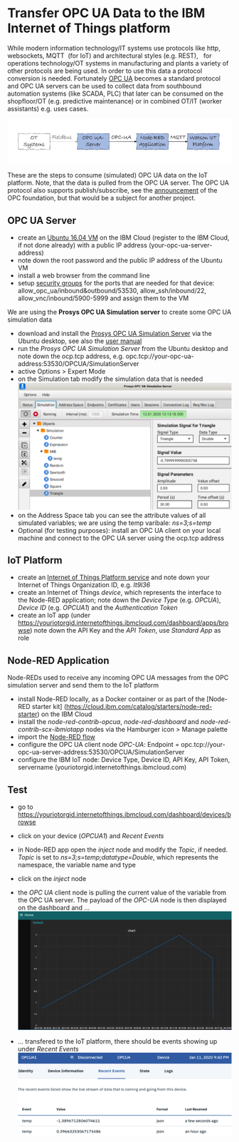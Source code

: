 # Transfer OPC UA Data to the IBM Internet of Things platform
While modern information technology/IT systems use protocols like http, websockets, MQTT  (for IoT) and architectural styles (e.g. REST),   for operations technology/OT systems in manufacturing and plants a variety of other protocols are being used. In order to use this data a protocol conversion is needed. Fortunately [OPC UA](https://en.wikipedia.org/wiki/OPC_Unified_Architecture) becomes a standard protocol and OPC UA servers can be used to collect data from southbound automation systems (like SCADA, PLC) that later can be consumed on the shopfloor/OT (e.g. predictive maintenance) or in combined OT/IT (worker assistants) e.g. uses cases. 
  
![Data flow](OpcuaToWiotp.jpeg)

These are the steps to consume (simulated) OPC UA data on the IoT platform. Note, that the data is pulled from the OPC UA server. The OPC UA protocol also supports publish/subscribe, see the [announcement](https://opcfoundation.org/news/press-releases/opc-foundation-announces-opc-ua-pubsub-release-important-extension-opc-ua-communication-platform/) of the OPC foundation, but that would be a subject for another project.

## OPC UA Server 
* create an [Ubuntu 16.04 VM](https://cloud.ibm.com/classic/devices) on the IBM Cloud (register to the IBM Cloud, if not done already) with a public IP address (your-opc-ua-server-address)
* note down the root password and the public IP address of the Ubuntu VM
* install a web browser from the command line
* setup [security groups](https://cloud.ibm.com/classic/security/securitygroups) for the ports that are needed for that device: allow_opc_ua/inbound&outbound/53530, allow_ssh/inbound/22, allow_vnc/inbound/5900-5999 and assign them to the VM

We are using the **Prosys OPC UA Simulation server** to create some OPC UA simulation data
* download and install the [Prosys OPC UA Simulation Server](https://www.prosysopc.com/products/opc-ua-simulation-server/) via the Ubuntu desktop, see also the [user manual](https://downloads.prosysopc.com/opcua/apps/JavaServer/dist/4.0.2-108/Prosys_OPC_UA_Simulation_Server_UserManual.pdf)
* run the *Prosys OPC UA Simulation Server* from the Ubuntu desktop and note down the ocp.tcp address, e.g. opc.tcp://your-opc-ua-address:53530/OPCUA/SimulationServer
* active Options > Expert Mode
* on the Simulation tab modify the simulation data that is needed
![Simulation Data](./prosys.jpg)
* on the Address Space tab you can see the attribute values of all simulated variables; we are using the temp varibale:  *ns=3;s=temp* 
* Optional (for testing purposes): install an OPC UA client on your local machine and connect to the OPC UA server using the ocp.tcp address

## IoT Platform
* create an [Internet of Things Platform service](https://cloud.ibm.com/catalog/services/internet-of-things-platform) and note down your Internet of Things Organization ID, e.g. *lt9l36*
* create an Internet of Things *device*, which represents the interface to the Node-RED application; note down the *Device Type* (e.g. *OPCUA*), *Device ID* (e.g. *OPCUA1*) and the *Authentication Token*
* create an IoT app (under https://youriotorgid.internetofthings.ibmcloud.com/dashboard/apps/browse) note down the API Key and the *API Token*, use *Standard App* as role

## Node-RED Application
Node-REDs used to receive any incoming OPC UA messages from the OPC simulation server and send them to the IoT platform
* install Node-RED locally, as a Docker container or as part of the [Node-RED starter kit] (https://cloud.ibm.com/catalog/starters/node-red-starter) on the IBM Cloud
* install the *node-red-contrib-opcua*, *node-red-dashboard* and *node-red-contrib-scx-ibmiotapp* nodes via the Hamburger icon > Manage palette
* import the [Node-RED flow](./node-red-flow) 
* configure the OPC UA client node *OPC-UA*: Endpoint = opc.tcp://your-opc-ua-server-address:53530/OPCUA/SimulationServer
* configure the IBM IoT node: Device Type, Device ID, API Key, API Token, servername (youriotorgid.internetofthings.ibmcloud.com) 

## Test
* go to https://youriotorgid.internetofthings.ibmcloud.com/dashboard/devices/browse
* click on your device (*OPCUA1*) and *Recent Events*
* in Node-RED app open the *inject* node and modify the *Topic*, if needed. *Topic* is set to *ns=3;s=temp;datatype=Double*, which represents the namespace, the variable name and type
* click on the *inject* node
* the *OPC UA* client node is pulling the current value of the variable from the OPC UA server.  The payload of the *OPC-UA* node is then displayed on the dashboard and ...
![Node-RED Chart](NodeRedChart.jpg)

* ... transfered to the IoT platform, there should be events showing up under *Recent Events*
![Recent Events](recentevents.jpg)

